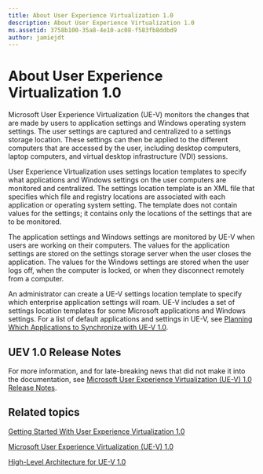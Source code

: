 ```yaml
---
title: About User Experience Virtualization 1.0
description: About User Experience Virtualization 1.0
ms.assetid: 3758b100-35a8-4e10-ac08-f583fb8ddbd9
author: jamiejdt
---
```


# About User Experience Virtualization 1.0


Microsoft User Experience Virtualization (UE-V) monitors the changes that are made by users to application settings and Windows operating system settings. The user settings are captured and centralized to a settings storage location. These settings can then be applied to the different computers that are accessed by the user, including desktop computers, laptop computers, and virtual desktop infrastructure (VDI) sessions.

User Experience Virtualization uses settings location templates to specify what applications and Windows settings on the user computers are monitored and centralized. The settings location template is an XML file that specifies which file and registry locations are associated with each application or operating system setting. The template does not contain values for the settings; it contains only the locations of the settings that are to be monitored.

The application settings and Windows settings are monitored by UE-V when users are working on their computers. The values for the application settings are stored on the settings storage server when the user closes the application. The values for the Windows settings are stored when the user logs off, when the computer is locked, or when they disconnect remotely from a computer.

An administrator can create a UE-V settings location template to specify which enterprise application settings will roam. UE-V includes a set of settings location templates for some Microsoft applications and Windows settings. For a list of default applications and settings in UE-V, see [Planning Which Applications to Synchronize with UE-V 1.0](planning-which-applications-to-synchronize-with-ue-v-10.md).

## UEV 1.0 Release Notes


For more information, and for late-breaking news that did not make it into the documentation, see [Microsoft User Experience Virtualization (UE-V) 1.0 Release Notes](microsoft-user-experience-virtualization--ue-v--10-release-notes.md).

## Related topics


[Getting Started With User Experience Virtualization 1.0](getting-started-with-user-experience-virtualization-10.md)

[Microsoft User Experience Virtualization (UE-V) 1.0](index.md)

[High-Level Architecture for UE-V 1.0](high-level-architecture-for-ue-v-10.md)

 

 





